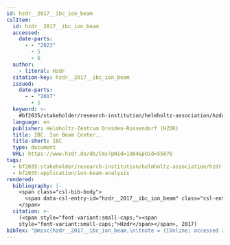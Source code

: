 ```yaml
---
id: hzdr__2017__ibc_ion_beam
cslItem:
  id: hzdr__2017__ibc_ion_beam
  accessed:
    date-parts:
      - - "2023"
        - 5
        - 6
  author:
    - literal: Hzdr
  citation-key: hzdr__2017__ibc_ion_beam
  issued:
    date-parts:
      - - "2017"
        - 1
  keyword: >-
    #bf2035/stakeholder/research-institution/helmholtz-association/hzdr;#bf2035/application/ion-beam-analysis
  language: en
  publisher: Helmholtz-Zentrum Dresden-Rossendorf (HZDR)
  title: IBC. Ion Beam Center,.
  title-short: IBC
  type: document
  URL: https://www.hzdr.de/db/Cms?pNid=1984&pOid=55676
tags:
  - bf2035:stakeholder/research-institution/helmholtz-association/hzdr
  - bf2035:application/ion-beam-analysis
rendered:
  bibliography: |-
    <span class="csl-bib-body">
      <span data-csl-entry-id="hzdr__2017__ibc_ion_beam" class="csl-entry"><span class='author-bib'>Hzdr</span>. <span class='date-bib'>(2017)</span>. <span class='title'><i><b><span style="font-style:normal;">IBC. Ion Beam Center,.</span></b></i></span>. Helmholtz-Zentrum Dresden-Rossendorf (HZDR). <span class='URL'><a href='https://www.hzdr.de/db/Cms?pNid=1984&#38;pOid=55676'>LINK</a></span></span>
    </span>
  citation: >-
    (<span style="font-variant:small-caps;"><span
    style="font-variant:small-caps;">Hzdr</span></span>, 2017)
bibTex: "@misc{hzdr__2017__ibc_ion_beam,\n\tnote = {[Online; accessed 2023-05-06]},\n\tauthor = {{Hzdr}},\n\tyear = {2017},\n\tmonth = {1},\n\tpublisher = {Helmholtz-Zentrum Dresden-Rossendorf (HZDR)},\n\ttitle = {IBC. {Ion} {Beam} {Center},.},\n\turl = {https://www.hzdr.de/db/Cms?pNid=1984&pOid=55676},\n}\n\n"
---
```

